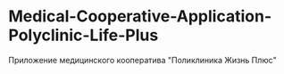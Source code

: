 # Medical-Cooperative-Application-Polyclinic-Life-Plus  
Приложение медицинского кооператива "Поликлиника Жизнь Плюс"  
	  
  
